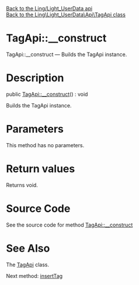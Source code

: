 [Back to the Ling/Light_UserData api](https://github.com/lingtalfi/Light_UserData/blob/master/doc/api/Ling/Light_UserData.md)<br>
[Back to the Ling\Light_UserData\Api\TagApi class](https://github.com/lingtalfi/Light_UserData/blob/master/doc/api/Ling/Light_UserData/Api/TagApi.md)


TagApi::__construct
================



TagApi::__construct — Builds the TagApi instance.




Description
================


public [TagApi::__construct](https://github.com/lingtalfi/Light_UserData/blob/master/doc/api/Ling/Light_UserData/Api/TagApi/__construct.md)() : void




Builds the TagApi instance.




Parameters
================

This method has no parameters.


Return values
================

Returns void.








Source Code
===========
See the source code for method [TagApi::__construct](https://github.com/lingtalfi/Light_UserData/blob/master/Api/TagApi.php#L25-L28)


See Also
================

The [TagApi](https://github.com/lingtalfi/Light_UserData/blob/master/doc/api/Ling/Light_UserData/Api/TagApi.md) class.

Next method: [insertTag](https://github.com/lingtalfi/Light_UserData/blob/master/doc/api/Ling/Light_UserData/Api/TagApi/insertTag.md)<br>

